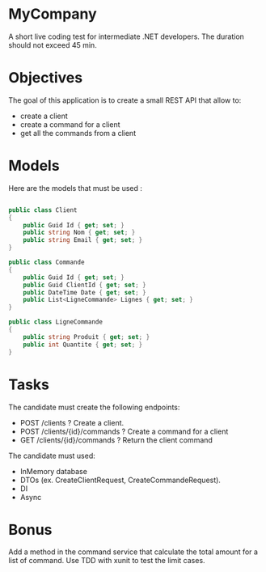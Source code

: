 # MyCompany

A short live coding test for intermediate .NET developers. 
The duration should not exceed 45 min.

# Objectives

The goal of this application is to create a small REST API that allow to:

- create a client
- create a command for a client
- get all the commands from a client


# Models

Here are the models that must be used : 

```csharp

public class Client
{
    public Guid Id { get; set; }
    public string Nom { get; set; }
    public string Email { get; set; }
}

public class Commande
{
    public Guid Id { get; set; }
    public Guid ClientId { get; set; }
    public DateTime Date { get; set; }
    public List<LigneCommande> Lignes { get; set; }
}

public class LigneCommande
{
    public string Produit { get; set; }
    public int Quantite { get; set; }
}

```

# Tasks

The candidate must create the following endpoints:

- POST /clients ? Create a client.
- POST /clients/{id}/commands ? Create a command for a client
- GET /clients/{id}/commands ? Return the client command

The candidate must used:

- InMemory database
- DTOs (ex. CreateClientRequest, CreateCommandeRequest).
- DI 
- Async



# Bonus

Add a method in the command service that calculate the total amount for a list of command.
Use TDD with xunit to test the limit cases.



